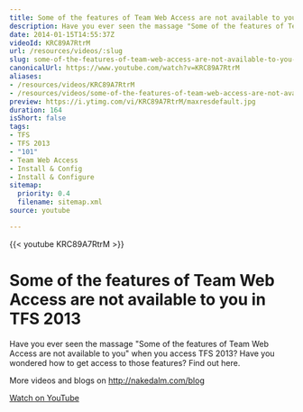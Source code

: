 ```yaml
---
title: Some of the features of Team Web Access are not available to you in TFS 2013
description: Have you ever seen the massage "Some of the features of Team Web Access are not available to you" when you access TFS 2013?
date: 2014-01-15T14:55:37Z
videoId: KRC89A7RtrM
url: /resources/videos/:slug
slug: some-of-the-features-of-team-web-access-are-not-available-to-you-in-tfs-2013
canonicalUrl: https://www.youtube.com/watch?v=KRC89A7RtrM
aliases:
- /resources/videos/KRC89A7RtrM
- /resources/videos/some-of-the-features-of-team-web-access-are-not-available-to-you-in-tfs-2013
preview: https://i.ytimg.com/vi/KRC89A7RtrM/maxresdefault.jpg
duration: 164
isShort: false
tags:
- TFS
- TFS 2013
- "101"
- Team Web Access
- Install & Config
- Install & Configure
sitemap:
  priority: 0.4
  filename: sitemap.xml
source: youtube

---
```


{{< youtube KRC89A7RtrM >}}

# Some of the features of Team Web Access are not available to you in TFS 2013

Have you ever seen the massage "Some of the features of Team Web Access are not available to you" when you access TFS 2013? Have you wondered how to get access to those features? Find out here.

More videos and blogs on http://nakedalm.com/blog

[Watch on YouTube](https://www.youtube.com/watch?v=KRC89A7RtrM)
